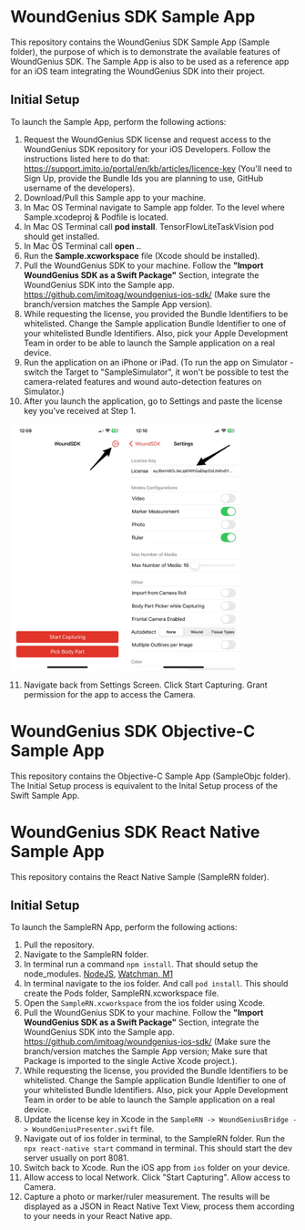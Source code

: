 # WoundGenius SDK Sample App

This repository contains the WoundGenius SDK Sample App (Sample folder), the purpose of which is to demonstrate the available features of WoundGenius SDK.
The Sample App is also to be used as a reference app for an iOS team integrating the WoundGenius SDK into their project.

## Initial Setup
To launch the Sample App, perform the following actions:

1. Request the WoundGenius SDK license and request access to the WoundGenius SDK repository for your iOS Developers. Follow the instructions listed here to do that: https://support.imito.io/portal/en/kb/articles/licence-key (You'll need to Sign Up, provide the Bundle Ids you are planning to use, GitHub username of the developers).
2. Download/Pull this Sample app to your machine.
3. In Mac OS Terminal navigate to Sample app folder. To the level where Sample.xcodeproj & Podfile is located.
4. In Mac OS Terminal call **pod install**. TensorFlowLiteTaskVision pod should get installed.
5. In Mac OS Terminal call **open .**.
6. Run the **Sample.xcworkspace** file (Xcode should be installed).
7. Pull the WoundGenius SDK to your machine. Follow the **"Import WoundGenius SDK as a Swift Package"** Section, integrate the WoundGenius SDK into the Sample app. https://github.com/imitoag/woundgenius-ios-sdk/ (Make sure the branch/version matches the Sample App version).
8. While requesting the license, you provided the Bundle Identifiers to be whitelisted. Change the Sample application Bundle Identifier to one of your whitelisted Bundle Identifiers. Also, pick your Apple Development Team in order to be able to launch the Sample application on a real device.
9. Run the application on an iPhone or iPad. (To run the app on Simulator - switch the Target to "SampleSimulator", it won't be possible to test the camera-related features and wound auto-detection features on Simulator.)
10. After you launch the application, go to Settings and paste the license key you've received at Step 1.

<img src="README/settings_button.jpg" width="200">  <img src="README/license_key.jpg" width="200"> 

11. Navigate back from Settings Screen. Click Start Capturing. Grant permission for the app to access the Camera.

# WoundGenius SDK Objective-C Sample App

This repository contains the Objective-C Sample App (SampleObjc folder). The Initial Setup process is equivalent to the Inital Setup process of the Swift Sample App.

# WoundGenius SDK React Native Sample App

This repository contains the React Native Sample (SampleRN folder).

## Initial Setup
To launch the SampleRN App, perform the following actions:

1. Pull the repository.
2. Navigate to the SampleRN folder.
3. In terminal run a command ```npm install```. That should setup the node_modules. [NodeJS](https://nodejs.org/en/download/package-manager), [Watchman, M1](https://stackoverflow.com/a/70177808/1847511)
4. In terminal navigate to the ios folder. And call ```pod install```. This should create the Pods folder, SampleRN.xcworkspace file.
5. Open the ```SampleRN.xcworkspace``` from the ios folder using Xcode.
6. Pull the WoundGenius SDK to your machine. Follow the **"Import WoundGenius SDK as a Swift Package"** Section, integrate the WoundGenius SDK into the Sample app. https://github.com/imitoag/woundgenius-ios-sdk/ (Make sure the branch/version matches the Sample App version; Make sure that Package is imported to the single Active Xcode project.).
7. While requesting the license, you provided the Bundle Identifiers to be whitelisted. Change the Sample application Bundle Identifier to one of your whitelisted Bundle Identifiers. Also, pick your Apple Development Team in order to be able to launch the Sample application on a real device.
8. Update the license key in Xcode in the ```SampleRN -> WoundGeniusBridge -> WoundGeniusPresenter.swift``` file.
9. Navigate out of ios folder in terminal, to the SampleRN folder. Run the ```npx react-native start``` command in terminal. This should start the dev server usually on port 8081.
10. Switch back to Xcode. Run the iOS app from ```ios``` folder on your device.
11. Allow access to local Network. Click "Start Capturing". Allow access to Camera.
12. Capture a photo or marker/ruler measurement. The results will be displayed as a JSON in React Native Text View, process them according to your needs in your React Native app.



